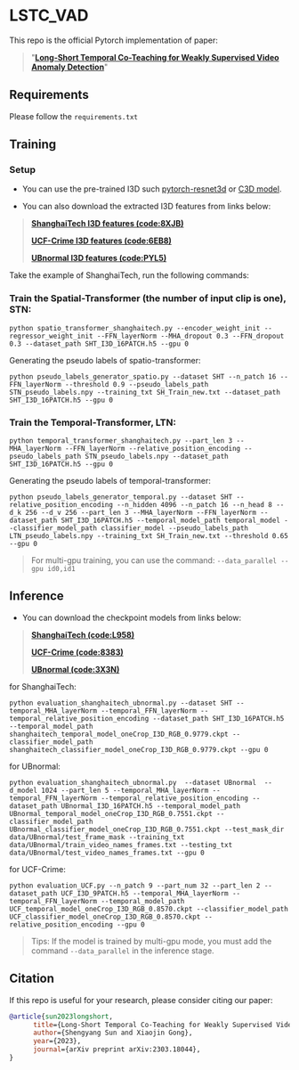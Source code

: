 # LSTC_VAD
This repo is the official Pytorch implementation of paper:
>"[**Long-Short Temporal Co-Teaching for Weakly Supervised Video Anomaly Detection**](https://arxiv.org/pdf/2303.18044.pdf)"
>

## Requirements
Please follow the `requirements.txt`

## Training
### Setup
- You can use the pre-trained I3D such [pytorch-resnet3d](https://github.com/Tushar-N/pytorch-resnet3d) or [C3D model](https://github.com/jfzhang95/pytorch-video-recognition).

- You can also download the extracted I3D features from links below:
>[**ShanghaiTech I3D features (code:8XJB)**](https://web.ugreen.cloud/web/#/share/EC-6Tks554JJ122RscV-309B96)
>
>[**UCF-Crime I3D features (code:6EB8)**](https://web.ugreen.cloud/web/#/share/EC-2aki554JJ122lTql-309B96)
>
>[**UBnormal I3D features (code:PYL5)**](https://web.ugreen.cloud/web/#/share/EC-uQCN554JJ122RV6e-309B96)

Take the example of ShanghaiTech, run the following commands:
### Train the Spatial-Transformer (the number of input clip is one), STN:
```shell
python spatio_transformer_shanghaitech.py --encoder_weight_init --regressor_weight_init --FFN_layerNorm --MHA_dropout 0.3 --FFN_dropout 0.3 --dataset_path SHT_I3D_16PATCH.h5 --gpu 0
```
Generating the pseudo labels of spatio-transformer:
```shell
python pseudo_labels_generator_spatio.py --dataset SHT --n_patch 16 --FFN_layerNorm --threshold 0.9 --pseudo_labels_path STN_pseudo_labels.npy --training_txt SH_Train_new.txt --dataset_path SHT_I3D_16PATCH.h5 --gpu 0
```
### Train the Temporal-Transformer, LTN:
```shell
python temporal_transformer_shanghaitech.py --part_len 3 --MHA_layerNorm --FFN_layerNorm --relative_position_encoding --pseudo_labels_path STN_pseudo_labels.npy --dataset_path SHT_I3D_16PATCH.h5 --gpu 0
```
Generating the pseudo labels of temporal-transformer:
```shell
python pseudo_labels_generator_temporal.py --dataset SHT --relative_position_encoding --n_hidden 4096 --n_patch 16 --n_head 8 --d_k 256 --d_v 256 --part_len 3 --MHA_layerNorm --FFN_layerNorm --dataset_path SHT_I3D_16PATCH.h5 --temporal_model_path temporal_model --classifier_model_path classifier_model --pseudo_labels_path LTN_pseudo_labels.npy --training_txt SH_Train_new.txt --threshold 0.65 --gpu 0
```
>For multi-gpu training, you can use the command: `--data_parallel --gpu id0,id1`

## Inference

- You can download the checkpoint models from links below:
>[**ShanghaiTech (code:L958)**](https://web.ugreen.cloud/web/#/share/EC-fbmW554JJ122VSms-309B96)
>
>[**UCF-Crime (code:8383)**](https://web.ugreen.cloud/web/#/share/EC-FZBy554JJ1226WoA-309B96)
>
>[**UBnormal (code:3X3N)**](https://web.ugreen.cloud/web/#/share/EC-Ifji554JJ122kFxa-309B96)
>

for ShanghaiTech:
```shell
python evaluation_shanghaitech_ubnormal.py --dataset SHT --temporal_MHA_layerNorm --temporal_FFN_layerNorm --temporal_relative_position_encoding --dataset_path SHT_I3D_16PATCH.h5 --temporal_model_path shanghaitech_temporal_model_oneCrop_I3D_RGB_0.9779.ckpt --classifier_model_path shanghaitech_classifier_model_oneCrop_I3D_RGB_0.9779.ckpt --gpu 0
```
for UBnormal:
```shell
python evaluation_shanghaitech_ubnormal.py  --dataset UBnormal  --d_model 1024 --part_len 5 --temporal_MHA_layerNorm --temporal_FFN_layerNorm --temporal_relative_position_encoding --dataset_path UBnormal_I3D_16PATCH.h5 --temporal_model_path UBnormal_temporal_model_oneCrop_I3D_RGB_0.7551.ckpt --classifier_model_path UBnormal_classifier_model_oneCrop_I3D_RGB_0.7551.ckpt --test_mask_dir data/UBnormal/test_frame_mask --training_txt data/UBnormal/train_video_names_frames.txt --testing_txt data/UBnormal/test_video_names_frames.txt --gpu 0
```
for UCF-Crime:
```shell
python evaluation_UCF.py --n_patch 9 --part_num 32 --part_len 2 --dataset_path UCF_I3D_9PATCH.h5 --temporal_MHA_layerNorm --temporal_FFN_layerNorm --temporal_model_path UCF_temporal_model_oneCrop_I3D_RGB_0.8570.ckpt --classifier_model_path UCF_classifier_model_oneCrop_I3D_RGB_0.8570.ckpt --relative_position_encoding --gpu 0
```
>Tips: If the model is trained by multi-gpu mode, you must add the command `--data_parallel` in the inference stage.

## Citation

If this repo is useful for your research, please consider citing our paper:
```bibtex
@article{sun2023longshort,
      title={Long-Short Temporal Co-Teaching for Weakly Supervised Video Anomaly Detection}, 
      author={Shengyang Sun and Xiaojin Gong},
      year={2023},
      journal={arXiv preprint arXiv:2303.18044},
}
```



